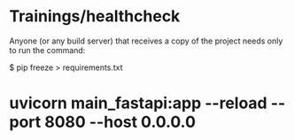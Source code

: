 # Trainings/healthcheck

Anyone (or any build server) that receives a copy of the project needs only to run the command:

$ pip freeze > requirements.txt
 
# uvicorn main_fastapi:app --reload --port 8080 --host 0.0.0.0